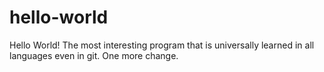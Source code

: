# hello-world
Hello World! The most interesting program that is universally learned in all languages even in git. One more change.
